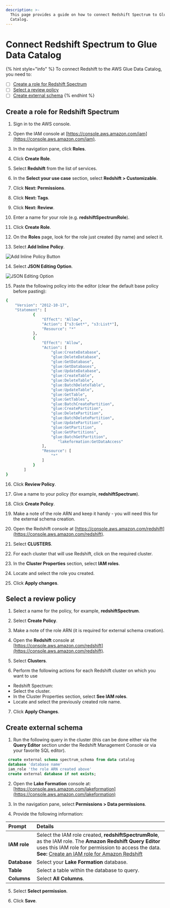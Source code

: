 ```yaml
---
description: >-
  This page provides a guide on how to connect Redshift Spectrum to Glue Data
  Catalog.
---
```


# Connect Redshift Spectrum to Glue Data Catalog

{% hint style="info" %}
To connect Redshift to the AWS Glue Data Catalog, you need to:

* [ ] [Create a role for Redshift Spectrum](connecting-redshift-spectrum-to-glue-data-catalog.md#creating-a-role-for-redshift-spectrum)
* [ ] [Select a review policy](connecting-redshift-spectrum-to-glue-data-catalog.md#selecting-a-review-policy)
* [ ] [Create external schema](connecting-redshift-spectrum-to-glue-data-catalog.md#creating-external-schema)
{% endhint %}

## Create a role for Redshift Spectrum

1. Sign in to the AWS console.

2. Open the IAM console at [https://console.aws.amazon.com/iam](https://console.aws.amazon.com/iam).

3. In the navigation pane, click **Roles**.

4. Click **Create Role**.

5. Select **Redshift** from the list of services.

6. In the **Select your use case** section, select **Redshift &gt; Customizable**.

7. Click **Next: Permissions**.

8. Click **Next: Tags**.

9. Click **Next: Review**.

10. Enter a name for your role \(e.g. **redshiftSpectrumRole**\).

11. Click **Create Role**.

12. On the **Roles** page, look for the role just created \(by name\) and select it.

13. Select **Add Inline Policy**.

![Add Inline Policy Button](https://docs.upsolver.com/Content/Resources/Images/Upsolver%20Content%20Extra/Creating%20a%20Role%20for%20Redshift%20Spectrum.png)

14. Select **JSON Editing Option**.

![JSON Editing Option](https://docs.upsolver.com/Content/Resources/Images/Upsolver%20Content%20Extra/Creating%20a%20Role%20for%20Redshift%20Spectrum_1.png)

15. Paste the following policy into the editor \(clear the default base policy before pasting\):

```bash
{
    "Version": "2012-10-17",
    "Statement": [
            {
                "Effect": "Allow",
                "Action": ["s3:Get*", "s3:List*"],
                "Resource": "*"
            },
            {
                "Effect": "Allow",
                "Action": [
                    "glue:CreateDatabase",
                    "glue:DeleteDatabase",
                    "glue:GetDatabase",
                    "glue:GetDatabases",
                    "glue:UpdateDatabase",
                    "glue:CreateTable",
                    "glue:DeleteTable",
                    "glue:BatchDeleteTable",
                    "glue:UpdateTable",
                    "glue:GetTable",
                    "glue:GetTables",
                    "glue:BatchCreatePartition",
                    "glue:CreatePartition",
                    "glue:DeletePartition",
                    "glue:BatchDeletePartition",
                    "glue:UpdatePartition",
                    "glue:GetPartition",
                    "glue:GetPartitions",
                    "glue:BatchGetPartition",
                       "lakeformation:GetDataAccess"
                ],
                "Resource": [
                    "*"
                ]
            }
        ]
}
```

16. Click **Review Policy**.

17. Give a name to your policy \(for example, **redshiftSpectrum**\).

18. Click **Create Policy**.

19. Make a note of the role ARN and keep it handy - you will need this for the external schema creation.

20. Open the Redshift console at [https://console.aws.amazon.com/redshift](https://console.aws.amazon.com/redshift).

21. Select **CLUSTERS**.

22. For each cluster that will use Redshift, click on the required cluster.

23. In the **Cluster Properties** section, select **IAM roles**.

24. Locate and select the role you created.

25. Click **Apply changes**.

## Select a review policy

1. Select a name for the policy, for example, **redshiftSpectrum**.

2. Select **Create Policy**.

3. Make a note of the role ARN \(it is required for external schema creation\).

4. Open the **Redshift** console at [https://console.aws.amazon.com/redshift](https://console.aws.amazon.com/redshift).

5. Select **Clusters**.

6. Perform the following actions for each Redshift cluster on which you want to use 

* Redshift Spectrum:
* Select the cluster.
* In the Cluster Properties section, select **See IAM roles**.
* Locate and select the previously created role name.

7. Click **Apply Changes**.

## Create external schema

1. Run the following query in the cluster \(this can be done either via the **Query Editor** section under the Redshift Management Console or via your favorite SQL editor\).

```sql
 create external schema spectrum_schema from data catalog
 database 'database name'
 iam_role 'the role ARN created above'
 create external database if not exists;					
```

2. Open the **Lake Formation** console at: [https://console.aws.amazon.com/lakeformation](https://console.aws.amazon.com/lakeformation)

3. In the navigation pane, select **Permissions &gt; Data permissions**.

4. Provide the following information:

| Prompt | Details |
| :--- | :--- |
| **IAM role** | Select the IAM role created, **redshiftSpectrumRole**, as the IAM role.  The **Amazon Redshift Query Editor** uses this IAM role for permission to access the data. **See:** [Create an IAM role for Amazon Redshift](https://docs.aws.amazon.com/redshift/latest/dg/c-getting-started-using-spectrum-create-role.html) |
| **Database** | Select your **Lake Formation** database. |
| **Table** | Select a table within the database to query. |
| **Columns** | Select **All Columns**. |

5. Select **Select permission**.

6. Click **Save**.

